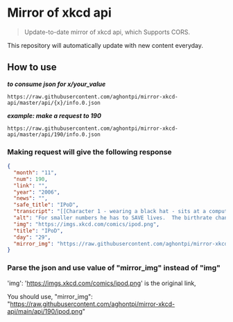 # Mirror of xkcd api

> Update-to-date mirror of xkcd api, which Supports CORS.

This repository will automatically update with new content everyday.

## How to use

***to consume json for x/your_value***

```text
https://raw.githubusercontent.com/aghontpi/mirror-xkcd-api/master/api/{x}/info.0.json
```

***example: make a request to 190***

```text
https://raw.githubusercontent.com/aghontpi/mirror-xkcd-api/master/api/190/info.0.json
```

### Making request will give the following response

```json
{
  "month": "11",
  "num": 190,
  "link": "",
  "year": "2006",
  "news": "",
  "safe_title": "IPoD",
  "transcript": "[[Character 1 - wearing a black hat - sits at a computer. Character 2 stands behind Character 1]]\nCharacter 1: You see, statisticians communicate using IPoD -- IP over Demographics. For example, the header of the next packet I send will be encoded into the New Jersey death rate.\nCharacter 2: So you're going to hack the census bureau and change the number of reported deaths?\nCharacter 1: Guess again.\nCharacter 1: Hey, have you seen my crossbow?\n{{Alt: For smaller numbers he has to SAVE lives.  The birthrate channel is even more of a mixed bag.}}",
  "alt": "For smaller numbers he has to SAVE lives.  The birthrate channel is even more of a mixed bag.",
  "img": "https://imgs.xkcd.com/comics/ipod.png",
  "title": "IPoD",
  "day": "29",
  "mirror_img": "https://raw.githubusercontent.com/aghontpi/mirror-xkcd-api/main/api/190/ipod.png"
}
```

### Parse the json and use value of "mirror_img" instead of "img"

'img': 'https://imgs.xkcd.com/comics/ipod.png' is the original link, 

You should use, "mirror_img": "https://raw.githubusercontent.com/aghontpi/mirror-xkcd-api/main/api/190/ipod.png"